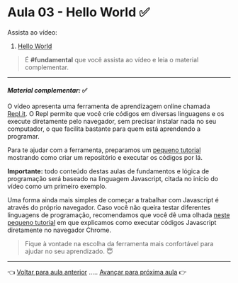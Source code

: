 # Aula 03 - Hello World ✅

Assista ao vídeo:

  1. [Hello World](https://www.youtube.com/watch?v=rktt2vRzA1c)

> É **#fundamental** que você assista ao vídeo e leia o material complementar.

---

#### _Material complementar:_ ✅

O vídeo apresenta uma ferramenta de aprendizagem online chamada [Repl.it](http://www.repl.it). O Repl permite que você crie códigos em diversas linguagens e os execute diretamente pelo navegador, sem precisar instalar nada no seu computador, o que facilita bastante para quem está aprendendo a programar. 

Para te ajudar com a ferramenta, preparamos um [pequeno tutorial](repl.md) mostrando como criar um repositório e executar os códigos por lá.

**Importante:** todo conteúdo destas aulas de fundamentos e lógica de programação será baseado na linguagem Javascript, citada no início do vídeo como um primeiro exemplo.

Uma forma ainda mais simples de começar a trabalhar com Javascript é através do próprio navegador. Caso você não queira testar diferentes linguagens de programação, recomendamos que você dê uma olhada [neste pequeno tutorial](chrome.md) em que explicamos como executar códigos Javascript diretamente no navegador Chrome.

> Fique à vontade na escolha da ferramenta mais confortável para ajudar no seu aprendizado. 😇

---

👈 [Voltar para aula anterior](../aula02/aula.md) ..... [Avançar para próxima aula](../aula04/aula.md) 👉
